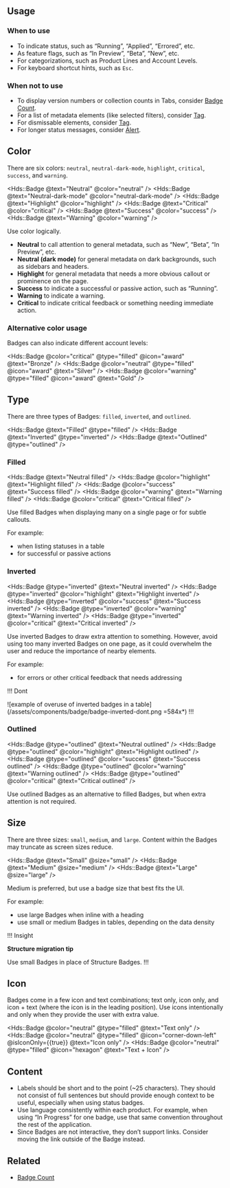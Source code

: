## Usage

### When to use

- To indicate status, such as “Running”, “Applied”, “Errored”, etc.
- As feature flags, such as “In Preview”, “Beta”, “New”, etc.
- For categorizations, such as Product Lines and Account Levels.
- For keyboard shortcut hints, such as `Esc`.

### When not to use

- To display version numbers or collection counts in Tabs, consider [Badge Count](/components/badge-count).
- For a list of metadata elements (like selected filters), consider [Tag](/components/tag).
- For dismissable elements, consider [Tag](/components/tag).
- For longer status messages, consider [Alert](/components/alert).

## Color

There are six colors: `neutral`, `neutral-dark-mode`, `highlight`, `critical`, `success`, and `warning`.

<Hds::Badge @text="Neutral" @color="neutral" />
<Hds::Badge @text="Neutral-dark-mode" @color="neutral-dark-mode" />
<Hds::Badge @text="Highlight" @color="highlight" />
<Hds::Badge @text="Critical" @color="critical" />
<Hds::Badge @text="Success" @color="success" />
<Hds::Badge @text="Warning" @color="warning" />

Use color logically.

- **Neutral** to call attention to general metadata, such as “New”, “Beta”, “In Preview”, etc.
- **Neutral (dark mode)** for general metadata on dark backgrounds, such as sidebars and headers.
- **Highlight** for general metadata that needs a more obvious callout or prominence on the page.
- **Success** to indicate a successful or passive action, such as “Running”.
- **Warning** to indicate a warning.
- **Critical** to indicate critical feedback or something needing immediate action.

### Alternative color usage

Badges can also indicate different account levels: 

<Hds::Badge @color="critical" @type="filled" @icon="award" @text="Bronze" />
<Hds::Badge @color="neutral" @type="filled" @icon="award" @text="Silver" />
<Hds::Badge @color="warning" @type="filled" @icon="award" @text="Gold" />

## Type

There are three types of Badges: `filled`, `inverted`, and `outlined`.

<Hds::Badge @text="Filled" @type="filled" />
<Hds::Badge @text="Inverted" @type="inverted" />
<Hds::Badge @text="Outlined" @type="outlined" />

### Filled

<Hds::Badge @text="Neutral filled" />
<Hds::Badge @color="highlight" @text="Highlight filled" />
<Hds::Badge @color="success" @text="Success filled" />
<Hds::Badge @color="warning" @text="Warning filled" />
<Hds::Badge @color="critical" @text="Critical filled" />

Use filled Badges when displaying many on a single page or for subtle callouts.

For example:

- when listing statuses in a table
- for successful or passive actions

### Inverted 

<Hds::Badge @type="inverted" @text="Neutral inverted" />
<Hds::Badge @type="inverted" @color="highlight" @text="Highlight inverted" />
<Hds::Badge @type="inverted" @color="success" @text="Success inverted" />
<Hds::Badge @type="inverted" @color="warning" @text="Warning inverted" />
<Hds::Badge @type="inverted" @color="critical" @text="Critical inverted" />

Use inverted Badges to draw extra attention to something. However, avoid using too many inverted Badges on one page, as it could overwhelm the user and reduce the importance of nearby elements.

For example:

- for errors or other critical feedback that needs addressing

!!! Dont

![example of overuse of inverted badges in a table](/assets/components/badge/badge-inverted-dont.png =584x*)
!!!

### Outlined

<Hds::Badge @type="outlined" @text="Neutral outlined" />
<Hds::Badge @type="outlined" @color="highlight" @text="Highlight outlined" />
<Hds::Badge @type="outlined" @color="success" @text="Success outlined" />
<Hds::Badge @type="outlined" @color="warning" @text="Warning outlined" />
<Hds::Badge @type="outlined" @color="critical" @text="Critical outlined" />

Use outlined Badges as an alternative to filled Badges, but when extra attention is not required.

## Size

There are three sizes: `small`, `medium`, and `large`. Content within the Badges may truncate as screen sizes reduce.

<Hds::Badge @text="Small" @size="small" />
<Hds::Badge @text="Medium" @size="medium" />
<Hds::Badge @text="Large" @size="large" />

Medium is preferred, but use a badge size that best fits the UI.

For example:

- use large Badges when inline with a heading
- use small or medium Badges in tables, depending on the data density

!!! Insight

**Structure migration tip**

Use small Badges in place of Structure Badges.
!!!

## Icon

Badges come in a few icon and text combinations; text only, icon only, and icon + text (where the icon is in the leading position). Use icons intentionally and only when they provide the user with extra value.

<Hds::Badge @color="neutral" @type="filled" @text="Text only" />
<Hds::Badge @color="neutral" @type="filled" @icon="corner-down-left" @isIconOnly={{true}} @text="Icon only" />
<Hds::Badge @color="neutral" @type="filled" @icon="hexagon" @text="Text + Icon" />

## Content

- Labels should be short and to the point (~25 characters). They should not consist of full sentences but should provide enough context to be useful, especially when using status badges.
- Use language consistently within each product. For example, when using “In Progress” for one badge, use that same convention throughout the rest of the application.
- Since Badges are not interactive, they don’t support links. Consider moving the link outside of the Badge instead.


## Related

- [Badge Count](/components/badge-count/)